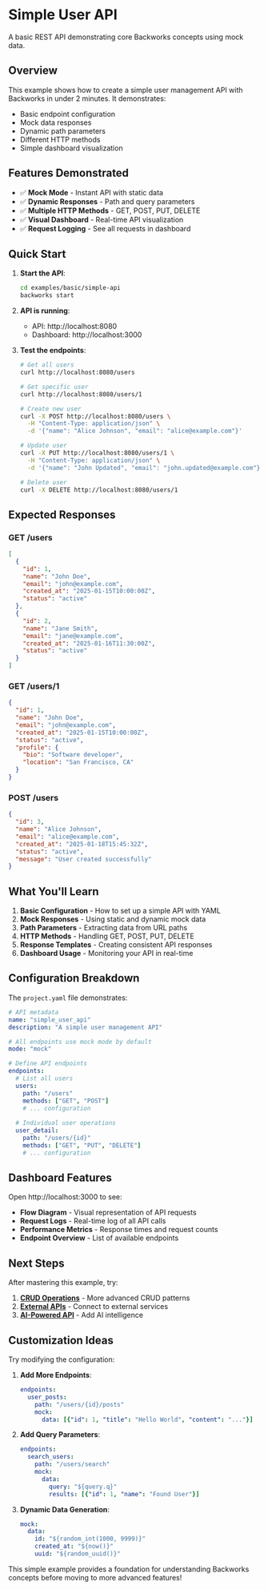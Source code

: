 # Simple User API

A basic REST API demonstrating core Backworks concepts using mock data.

## Overview

This example shows how to create a simple user management API with Backworks in under 2 minutes. It demonstrates:

- Basic endpoint configuration
- Mock data responses
- Dynamic path parameters
- Different HTTP methods
- Simple dashboard visualization

## Features Demonstrated

- ✅ **Mock Mode** - Instant API with static data
- ✅ **Dynamic Responses** - Path and query parameters
- ✅ **Multiple HTTP Methods** - GET, POST, PUT, DELETE
- ✅ **Visual Dashboard** - Real-time API visualization
- ✅ **Request Logging** - See all requests in dashboard

## Quick Start

1. **Start the API**:
   ```bash
   cd examples/basic/simple-api
   backworks start
   ```

2. **API is running**:
   - API: http://localhost:8080
   - Dashboard: http://localhost:3000

3. **Test the endpoints**:
   ```bash
   # Get all users
   curl http://localhost:8080/users
   
   # Get specific user
   curl http://localhost:8080/users/1
   
   # Create new user
   curl -X POST http://localhost:8080/users \
     -H "Content-Type: application/json" \
     -d '{"name": "Alice Johnson", "email": "alice@example.com"}'
   
   # Update user
   curl -X PUT http://localhost:8080/users/1 \
     -H "Content-Type: application/json" \
     -d '{"name": "John Updated", "email": "john.updated@example.com"}'
   
   # Delete user
   curl -X DELETE http://localhost:8080/users/1
   ```

## Expected Responses

### GET /users
```json
[
  {
    "id": 1,
    "name": "John Doe",
    "email": "john@example.com",
    "created_at": "2025-01-15T10:00:00Z",
    "status": "active"
  },
  {
    "id": 2,
    "name": "Jane Smith", 
    "email": "jane@example.com",
    "created_at": "2025-01-16T11:30:00Z",
    "status": "active"
  }
]
```

### GET /users/1
```json
{
  "id": 1,
  "name": "John Doe",
  "email": "john@example.com",
  "created_at": "2025-01-15T10:00:00Z",
  "status": "active",
  "profile": {
    "bio": "Software developer",
    "location": "San Francisco, CA"
  }
}
```

### POST /users
```json
{
  "id": 3,
  "name": "Alice Johnson",
  "email": "alice@example.com", 
  "created_at": "2025-01-18T15:45:32Z",
  "status": "active",
  "message": "User created successfully"
}
```

## What You'll Learn

1. **Basic Configuration** - How to set up a simple API with YAML
2. **Mock Responses** - Using static and dynamic mock data
3. **Path Parameters** - Extracting data from URL paths
4. **HTTP Methods** - Handling GET, POST, PUT, DELETE
5. **Response Templates** - Creating consistent API responses
6. **Dashboard Usage** - Monitoring your API in real-time

## Configuration Breakdown

The `project.yaml` file demonstrates:

```yaml
# API metadata
name: "simple_user_api"
description: "A simple user management API"

# All endpoints use mock mode by default
mode: "mock"

# Define API endpoints
endpoints:
  # List all users
  users:
    path: "/users"
    methods: ["GET", "POST"]
    # ... configuration
    
  # Individual user operations  
  user_detail:
    path: "/users/{id}"
    methods: ["GET", "PUT", "DELETE"] 
    # ... configuration
```

## Dashboard Features

Open http://localhost:3000 to see:

- **Flow Diagram** - Visual representation of API requests
- **Request Logs** - Real-time log of all API calls
- **Performance Metrics** - Response times and request counts
- **Endpoint Overview** - List of available endpoints

## Next Steps

After mastering this example, try:

1. **[CRUD Operations](../crud-operations/)** - More advanced CRUD patterns
2. **[External APIs](../../integrations/external-apis/)** - Connect to external services
3. **[AI-Powered API](../../ai-enhanced/ai-powered-api/)** - Add AI intelligence

## Customization Ideas

Try modifying the configuration:

1. **Add More Endpoints**:
   ```yaml
   endpoints:
     user_posts:
       path: "/users/{id}/posts"
       mock:
         data: [{"id": 1, "title": "Hello World", "content": "..."}]
   ```

2. **Add Query Parameters**:
   ```yaml
   endpoints:
     search_users:
       path: "/users/search"
       mock:
         data:
           query: "${query.q}"
           results: [{"id": 1, "name": "Found User"}]
   ```

3. **Dynamic Data Generation**:
   ```yaml
   mock:
     data:
       id: "${random_int(1000, 9999)}"
       created_at: "${now()}"
       uuid: "${random_uuid()}"
   ```

This simple example provides a foundation for understanding Backworks concepts before moving to more advanced features!
